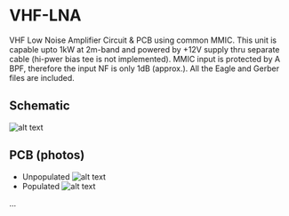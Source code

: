 # VHF-LNA
VHF Low Noise Amplifier Circuit &amp; PCB using common MMIC. This unit is capable upto 1kW at 2m-band and powered by +12V supply thru separate cable (hi-pwer bias tee is not implemented). MMIC input is protected by A BPF, therefore the input NF is only 1dB (approx.). All the Eagle and Gerber files are included.

## Schematic
![alt text](https://github.com/handiko/VHF-LNA/blob/master/Pics/LNA_sch.png)

## PCB (photos)
* Unpopulated
![alt text](https://github.com/handiko/VHF-LNA/blob/master/Pics/PCB_unpopulated.png)
* Populated
![alt text](https://github.com/handiko/VHF-LNA/blob/master/Pics/PCB_populated.png)

...
